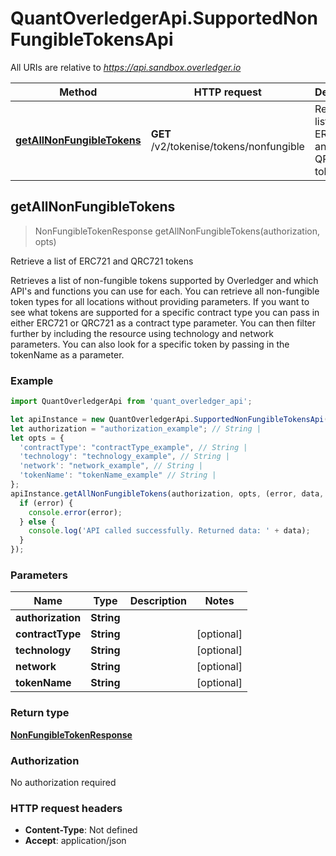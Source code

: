 # QuantOverledgerApi.SupportedNonFungibleTokensApi

All URIs are relative to *https://api.sandbox.overledger.io*

Method | HTTP request | Description
------------- | ------------- | -------------
[**getAllNonFungibleTokens**](SupportedNonFungibleTokensApi.md#getAllNonFungibleTokens) | **GET** /v2/tokenise/tokens/nonfungible | Retrieve a list of ERC721 and QRC721 tokens



## getAllNonFungibleTokens

> NonFungibleTokenResponse getAllNonFungibleTokens(authorization, opts)

Retrieve a list of ERC721 and QRC721 tokens

Retrieves a list of non-fungible tokens supported by Overledger and which API&#39;s and functions you can use for each. You can retrieve all non-fungible token types for all locations without providing parameters. If you want to see what tokens are supported for a specific contract type you can pass in either ERC721 or QRC721 as a contract type parameter. You can then filter further by including the resource using technology and network parameters. You can also look for a specific token by passing in the tokenName as a parameter.

### Example

```javascript
import QuantOverledgerApi from 'quant_overledger_api';

let apiInstance = new QuantOverledgerApi.SupportedNonFungibleTokensApi();
let authorization = "authorization_example"; // String | 
let opts = {
  'contractType': "contractType_example", // String | 
  'technology': "technology_example", // String | 
  'network': "network_example", // String | 
  'tokenName': "tokenName_example" // String | 
};
apiInstance.getAllNonFungibleTokens(authorization, opts, (error, data, response) => {
  if (error) {
    console.error(error);
  } else {
    console.log('API called successfully. Returned data: ' + data);
  }
});
```

### Parameters


Name | Type | Description  | Notes
------------- | ------------- | ------------- | -------------
 **authorization** | **String**|  | 
 **contractType** | **String**|  | [optional] 
 **technology** | **String**|  | [optional] 
 **network** | **String**|  | [optional] 
 **tokenName** | **String**|  | [optional] 

### Return type

[**NonFungibleTokenResponse**](NonFungibleTokenResponse.md)

### Authorization

No authorization required

### HTTP request headers

- **Content-Type**: Not defined
- **Accept**: application/json

